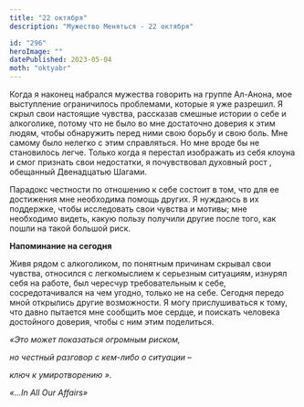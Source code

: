 ```yaml
---
title: "22 октября"
description: "Мужество Меняться - 22 октября"

id: "296"
heroImage: ""
datePublished: 2023-05-04
moth: "oktyabr"
---
```


Когда я наконец набрался мужества говорить на группе Ал-Анона, мое выступление
ограничилось проблемами, которые я уже разрешил. Я скрыл свои настоящие
чувства, рассказав смешные истории о себе и алкоголике, потому что не было во
мне достаточно доверия к этим людям, чтобы обнаружить перед ними свою борьбу и
свою боль. Мне самому было нелегко с этим справляться. Но мне вроде бы не
становилось легче. Только когда я перестал изображать из себя клоуна и смог
признать свои недостатки, я почувствовал духовный рост , обещанный Двенадцатью
Шагами.

Парадокс честности по отношению к себе состоит в том, что для ее достижения
мне необходима помощь других. Я нуждаюсь в их поддержке, чтобы исследовать
свои чувства и мотивы; мне необходимо видеть, какую пользу получили другие
после того, как пошли на такой большой риск.

**Напоминание на сегодня**

Живя рядом с алкоголиком, по понятным причинам скрывал свои чувства, относился
с легкомыслием к серьезным ситуациям, изнурял себя на работе, был чересчур
требовательным к себе, сосредотачивался на чем угодно, только не на себе.
Сегодня передо мной открылись другие возможности. Я могу прислушиваться к
тому, что давно пытается мне сообщить мое сердце, и поискать человека
достойного доверия, чтобы с ним этим поделиться.

_«Это может показаться огромным риском,_

_но честный разговор с кем-либо о ситуации –_

_ключ_ _к_ _умиротворению_ _»._

_«…In All Our Affairs»_
